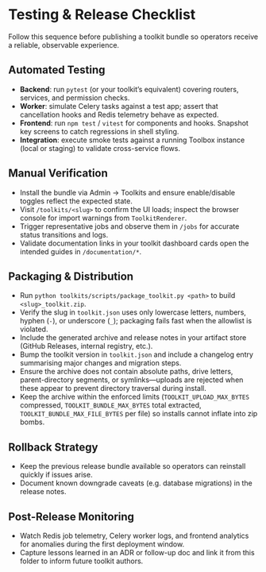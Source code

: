 # Testing & Release Checklist

Follow this sequence before publishing a toolkit bundle so operators receive a reliable, observable experience.

## Automated Testing
- **Backend**: run `pytest` (or your toolkit’s equivalent) covering routers, services, and permission checks.
- **Worker**: simulate Celery tasks against a test app; assert that cancellation hooks and Redis telemetry behave as expected.
- **Frontend**: run `npm test` / `vitest` for components and hooks. Snapshot key screens to catch regressions in shell styling.
- **Integration**: execute smoke tests against a running Toolbox instance (local or staging) to validate cross-service flows.

## Manual Verification
- Install the bundle via Admin → Toolkits and ensure enable/disable toggles reflect the expected state.
- Visit `/toolkits/<slug>` to confirm the UI loads; inspect the browser console for import warnings from `ToolkitRenderer`.
- Trigger representative jobs and observe them in `/jobs` for accurate status transitions and logs.
- Validate documentation links in your toolkit dashboard cards open the intended guides in `/documentation/*`.

## Packaging & Distribution
- Run `python toolkits/scripts/package_toolkit.py <path>` to build `<slug>_toolkit.zip`.
- Verify the slug in `toolkit.json` uses only lowercase letters, numbers, hyphen (`-`), or underscore (`_`); packaging fails fast when the allowlist is violated.
- Include the generated archive and release notes in your artifact store (GitHub Releases, internal registry, etc.).
- Bump the toolkit version in `toolkit.json` and include a changelog entry summarising major changes and migration steps.
- Ensure the archive does not contain absolute paths, drive letters, parent-directory segments, or symlinks—uploads are rejected when these appear to prevent directory traversal during install.
- Keep the archive within the enforced limits (`TOOLKIT_UPLOAD_MAX_BYTES` compressed, `TOOLKIT_BUNDLE_MAX_BYTES` total extracted, `TOOLKIT_BUNDLE_MAX_FILE_BYTES` per file) so installs cannot inflate into zip bombs.

## Rollback Strategy
- Keep the previous release bundle available so operators can reinstall quickly if issues arise.
- Document known downgrade caveats (e.g. database migrations) in the release notes.

## Post-Release Monitoring
- Watch Redis job telemetry, Celery worker logs, and frontend analytics for anomalies during the first deployment window.
- Capture lessons learned in an ADR or follow-up doc and link it from this folder to inform future toolkit authors.
